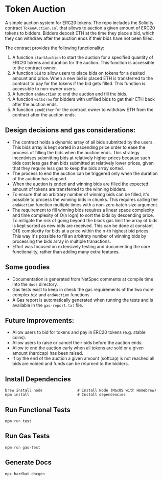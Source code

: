 # Token Auction

A simple auction system for ERC20 tokens.
The repo includes the Solidity contract `TokenAuction.sol` that allows to auction a given amount of ERC20 tokens to bidders.
Bidders deposit ETH at the time they place a bid, which they can withdraw after the auction ends if their bids have not been filled.

The contract provides the following functionality:

1. A function `startAuction` to start the auction for a specified quantity of ERC20 tokens and duration for the auction. This function is accessible to the contract owner. 
2. A function `bid` to allow users to place bids on tokens for a desited amount and price. When a new bid is placed ETH is transferred to the contract to pay for the tokens if the bid gets filled. This function is accessible to non-owner users.
3. A function `endAuction` to end the auction and fill the bids.
4. A function `withdraw` for bidders with unfilled bids to get their ETH back after the auction ends.
5. A function `sendEther` for the contract owner to withdraw ETH from the contract after the auction ends.


## Design decisions and gas considerations:
- The contract holds a dynamic array of all bids submitted by the users. This bids array is kept sorted in ascending price order to ease the process of filling the bids when the auction ends. This strategy incentivises submitting bids at relatively higher prices because such bids cost less gas than bids submitted at relatively lower prices, given that they require less gas to keep the bids array sorted.
- The process to end the auction can be triggered only when the duration of the auction has elapsed.
- When the auction is ended and winning bids are filled the expected amount of tokens are transferred to the winning bidders.
- To ensure that an arbitrary number of winning bids can be filled, it's possible to process the winning bids in chunks. This requires calling the `endAuction` function multiple times with a non-zero batch size argument.
- The requirement to fill winning bids requires a linear space complexity and time complexity of O(n logn) to sort the bids by descending price. To mitigate the risk of going beyond the block gas limit the array of bids is kept sorted as new bids are received. This can be done at constant O(1) complexity for bids at a price within the n-th highest bid prices. This way it's possible to fill an arbitraty number of winning bids by processing the bids array in multiple tranactions.
- Effort was focused on extensively testing and documenting the core functionality, rather than adding many extra features.

## Some goodies
- Documentation is generated from NatSpec comments at compile time into the `docs` directory.
- Gas tests exist to keep in check the gas requirements of the two more complex `bid` and `endAuction` functions.
- A Gas report is automatically generated when running the tests and is available in the `gas-report.txt` file.


## Future Improvements:
- Allow users to bid for tokens and pay in ERC20 tokens (e.g. stable coins).
- Allow users to raise or cancel their bids before the auction ends.
- Allow to end the auction early when all tokens are sold or a given amount (hardcap) has been raised.
- If by the end of the auction a given amount (softcap) is not reached all bids are voided and funds can be returned to the bidders.


## Install Dependencies

```shell
brew install node                # Install Node (MacOS with Homebrew)
npm install                      # Install dependencies

```

## Run Functional Tests
```shell
npm run test
```

## Run Gas Tests
```shell
npm run gas-test
```

## Generate Docs
```shell
npx hardhat docgen
```